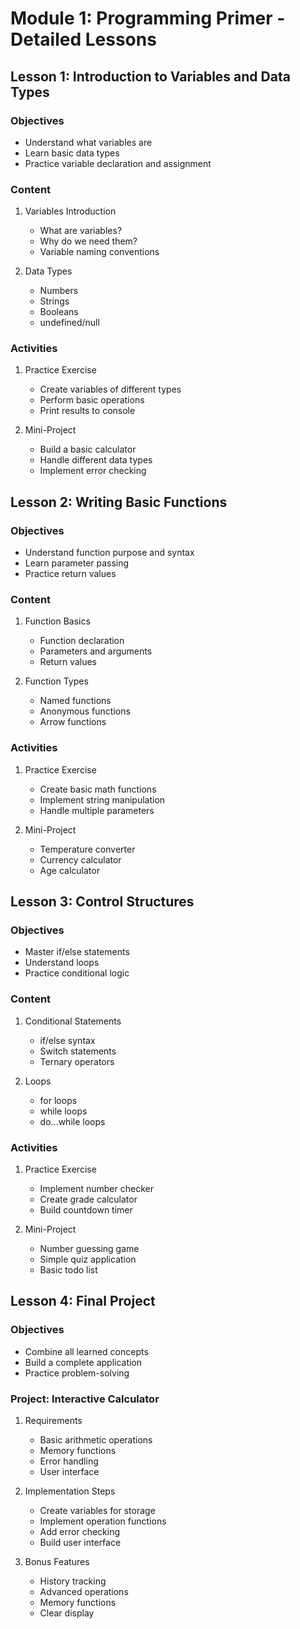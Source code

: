 # Module 1: Programming Primer - Detailed Lessons

## Lesson 1: Introduction to Variables and Data Types
### Objectives
- Understand what variables are
- Learn basic data types
- Practice variable declaration and assignment

### Content
1. Variables Introduction
   - What are variables?
   - Why do we need them?
   - Variable naming conventions

2. Data Types
   - Numbers
   - Strings
   - Booleans
   - undefined/null

### Activities
1. Practice Exercise
   - Create variables of different types
   - Perform basic operations
   - Print results to console

2. Mini-Project
   - Build a basic calculator
   - Handle different data types
   - Implement error checking

## Lesson 2: Writing Basic Functions
### Objectives
- Understand function purpose and syntax
- Learn parameter passing
- Practice return values

### Content
1. Function Basics
   - Function declaration
   - Parameters and arguments
   - Return values

2. Function Types
   - Named functions
   - Anonymous functions
   - Arrow functions

### Activities
1. Practice Exercise
   - Create basic math functions
   - Implement string manipulation
   - Handle multiple parameters

2. Mini-Project
   - Temperature converter
   - Currency calculator
   - Age calculator

## Lesson 3: Control Structures
### Objectives
- Master if/else statements
- Understand loops
- Practice conditional logic

### Content
1. Conditional Statements
   - if/else syntax
   - Switch statements
   - Ternary operators

2. Loops
   - for loops
   - while loops
   - do...while loops

### Activities
1. Practice Exercise
   - Implement number checker
   - Create grade calculator
   - Build countdown timer

2. Mini-Project
   - Number guessing game
   - Simple quiz application
   - Basic todo list

## Lesson 4: Final Project
### Objectives
- Combine all learned concepts
- Build a complete application
- Practice problem-solving

### Project: Interactive Calculator
1. Requirements
   - Basic arithmetic operations
   - Memory functions
   - Error handling
   - User interface

2. Implementation Steps
   - Create variables for storage
   - Implement operation functions
   - Add error checking
   - Build user interface

3. Bonus Features
   - History tracking
   - Advanced operations
   - Memory functions
   - Clear display